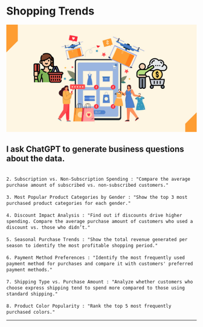 # Shopping Trends
![Shopping Trends Logo](https://github.com/ctian5505/Shopping_Trends/blob/main/Online-Shopping-Trends-What-Do-Recent-Reports-Suggest-About-Online-Shopper-Behavior-Globally-3.jpg)

## I ask ChatGPT to generate business questions about the data.
```1. High-Value Customers Report : "Find the top 10 customers who have spent the most. Include their customer ID, total purchase amount, and total number of purchases."

2. Subscription vs. Non-Subscription Spending : "Compare the average purchase amount of subscribed vs. non-subscribed customers."

3. Most Popular Product Categories by Gender : "Show the top 3 most purchased product categories for each gender."

4. Discount Impact Analysis : "Find out if discounts drive higher spending. Compare the average purchase amount of customers who used a discount vs. those who didn’t."

5. Seasonal Purchase Trends : "Show the total revenue generated per season to identify the most profitable shopping period."

6. Payment Method Preferences : "Identify the most frequently used payment method for purchases and compare it with customers' preferred payment methods."

7. Shipping Type vs. Purchase Amount : "Analyze whether customers who choose express shipping tend to spend more compared to those using standard shipping."

8. Product Color Popularity : "Rank the top 5 most frequently purchased colors."
```
___
